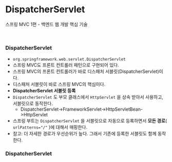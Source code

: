 # DispatcherServlet 
스프링 MVC 1편 - 백엔드 웹 개발 핵심 기술

<br>

### DispatcherServlet 
* `org.springframework.web.servlet.DispatcherServlet`
* 스프링 MVC도 프론트 컨트롤러 패턴으로 구현되어 있다.
* 스프링 MVC의 프론트 컨트롤러가 바로 디스패처 서블릿(DispatcherServlet)이다.
* 디스패처 서블릿이 바로 스프링 MVC의 핵심이다.
* **DispatcherServlet 서블릿 등록**
* `DispatcherServlet` 도 부모 클래스에서 `HttpServlet` 을 상속 받아서 사용하고, 서블릿으로 동작한다.
  * DispatcherServlet->FrameworkServlet->HttpServletBean->HttpServlet
* 스프링 부트는 `DispatcherServlet` 을 서블릿으로 자동으로 등록하면서 **모든 경로**( `urlPatterns="/"` )에 대해서 매핑한다.
* 참고: 더 자세한 경로가 우선순위가 높다. 그래서 기존에 등록한 서블릿도 함께 동작한다.

### DispatcherServlet
